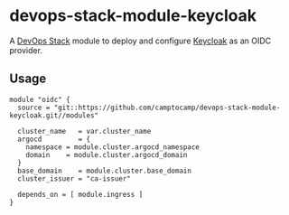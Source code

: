 # devops-stack-module-keycloak

A [DevOps Stack](https://devops-stack.io) module to deploy and configure [Keycloak](https://www.keycloak.org/) as an OIDC provider.


## Usage

```hcl
module "oidc" {
  source = "git::https://github.com/camptocamp/devops-stack-module-keycloak.git//modules"

  cluster_name   = var.cluster_name
  argocd         = {
    namespace = module.cluster.argocd_namespace
    domain    = module.cluster.argocd_domain
  }
  base_domain    = module.cluster.base_domain
  cluster_issuer = "ca-issuer"

  depends_on = [ module.ingress ]
}
```
